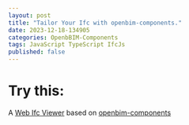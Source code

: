 ```yaml
---
layout: post
title: "Tailor Your Ifc with openbim-components."
date: 2023-12-18-134905 
categories: OpenbBIM-Components
tags: JavaScript TypeScript IfcJs
published: false
---
```

<script src="/assets/signup/signup.js"></script>
<signup-component></signup-component>

# **Try** this:
A [Web Ifc Viewer](/assets/tyIfc/index.html) based on [openbim-components](https://github.com/IFCjs/components)
